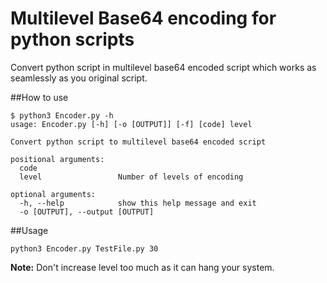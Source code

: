# Multilevel Base64 encoding for python scripts
Convert python script in multilevel base64 encoded script which works as seamlessly as you original script.


##How to use
```
$ python3 Encoder.py -h
usage: Encoder.py [-h] [-o [OUTPUT]] [-f] [code] level

Convert python script to multilevel base64 encoded script

positional arguments:
  code
  level                 Number of levels of encoding

optional arguments:
  -h, --help            show this help message and exit
  -o [OUTPUT], --output [OUTPUT]
```

##Usage
```
python3 Encoder.py TestFile.py 30
```
**Note:** Don't increase level too much as it can hang your system.
